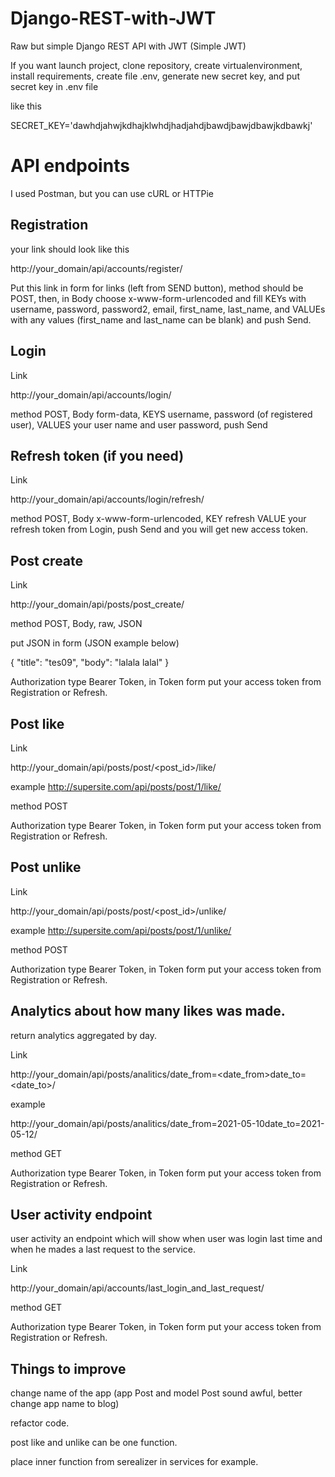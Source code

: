 # Django-REST-with-JWT

Raw but simple Django REST API with JWT (Simple JWT)

If you want launch project, clone repository, create virtualenvironment, install requirements, create file .env, generate new secret key, and put secret key in .env file

like this

SECRET_KEY='dawhdjahwjkdhajklwhdjhadjahdjbawdjbawjdbawjkdbawkj'

# API endpoints
I used Postman, but you can use cURL or HTTPie

## Registration
your link should look like this

http://your_domain/api/accounts/register/

Put this link in form for links (left from SEND button), method should be POST, then, in Body choose x-www-form-urlencoded and fill KEYs with username, password, password2, email, first_name, last_name, and VALUEs with any values (first_name and last_name can be blank) and push Send.

## Login
Link

http://your_domain/api/accounts/login/

method POST, Body form-data, KEYS username, password (of registered user), VALUES your user name and user password, push Send

## Refresh token (if you need)
Link

http://your_domain/api/accounts/login/refresh/

method POST, Body x-www-form-urlencoded, KEY refresh VALUE your refresh token from Login, push Send and you will get new access token.

## Post create
Link

http://your_domain/api/posts/post_create/

method POST, Body, raw, JSON

put JSON in form (JSON example below)

{
	"title": "tes09",
    "body": "lalala lalal"
}

Authorization type Bearer Token, in Token form put your access token from Registration or Refresh.

## Post like
Link

http://your_domain/api/posts/post/<post_id>/like/

example http://supersite.com/api/posts/post/1/like/

method POST

Authorization type Bearer Token, in Token form put your access token from Registration or Refresh.
## Post unlike
Link

http://your_domain/api/posts/post/<post_id>/unlike/

example http://supersite.com/api/posts/post/1/unlike/

method POST

Authorization type Bearer Token, in Token form put your access token from Registration or Refresh.

## Analytics about how many likes was made.
return analytics aggregated by day.

Link

http://your_domain/api/posts/analitics/date_from=<date_from>date_to=<date_to>/

example

http://your_domain/api/posts/analitics/date_from=2021-05-10date_to=2021-05-12/

method GET

Authorization type Bearer Token, in Token form put your access token from Registration or Refresh.

## User activity endpoint

user activity an endpoint which will show when user was login last time and when he mades a last request to the service.

Link

http://your_domain/api/accounts/last_login_and_last_request/

method GET

Authorization type Bearer Token, in Token form put your access token from Registration or Refresh.

## Things to improve
change name of the app (app Post and model Post sound awful, better change app name to blog)

refactor code.

post like and unlike can be one function.

place inner function from serealizer in services for example. 
